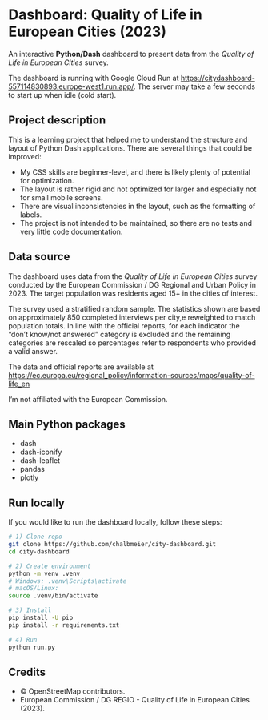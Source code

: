 # Dashboard: Quality of Life in European Cities (2023)

An interactive **Python/Dash** dashboard to present data from the *Quality of Life in European Cities* survey. 

The dashboard is running with Google Cloud Run at https://citydashboard-557114830893.europe-west1.run.app/. The server may take a few seconds to start up when idle (cold start).


## Project description
This is a learning project that helped me to understand the structure and layout of Python Dash applications. There are several things that could be improved:

 - My CSS skills are beginner-level, and there is likely plenty of potential for optimization.
 - The layout is rather rigid and not optimized for larger and especially not for small mobile screens.
 - There are visual inconsistencies in the layout, such as the formatting of labels.
 - The project is not intended to be maintained, so there are no tests and very little code documentation. 

## Data source
The dashboard uses data from the *Quality of Life in European Cities* survey conducted by the European Commission / DG Regional and Urban Policy in 2023. The target population was residents aged 15+ in the cities of interest.

The survey used a stratified random sample. The statistics shown are based on approximately 850 completed interviews per city,e reweighted to match population totals. In line with the official reports, for each indicator the “don’t know/not answered” category is excluded and the remaining categories are rescaled so percentages refer to respondents who provided a valid answer.

The data and official reports are available at https://ec.europa.eu/regional_policy/information-sources/maps/quality-of-life_en

I’m not affiliated with the European Commission.


## Main Python packages
- dash
- dash-iconify
- dash-leaflet
- pandas 
- plotly

## Run locally 
If you would like to run the dashboard locally, follow these steps:

```bash
# 1) Clone repo
git clone https://github.com/chalbmeier/city-dashboard.git
cd city-dashboard

# 2) Create environment
python -m venv .venv
# Windows: .venv\Scripts\activate
# macOS/Linux:
source .venv/bin/activate

# 3) Install
pip install -U pip
pip install -r requirements.txt

# 4) Run
python run.py
```

## Credits
- © OpenStreetMap contributors.
- European Commission / DG REGIO - Quality of Life in European Cities (2023).